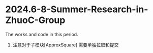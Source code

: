 # 2024.6-8-Summer-Research-in-ZhuoC-Group
The works and code in this period.

1. 注意对于子模块[ApproxSquare] 需要单独拉取和提交